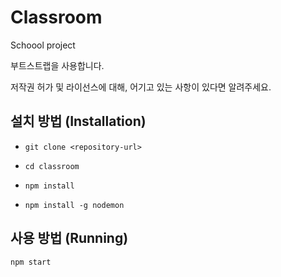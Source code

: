 # Classroom

Schoool project

부트스트랩을 사용합니다.

저작권 허가 및 라이선스에 대해, 어기고 있는 사항이 있다면 알려주세요.

## 설치 방법 (Installation)

* ```git clone <repository-url>```

* ```cd classroom```
* ```npm install ```
* ```npm install -g nodemon ```

## 사용 방법 (Running)
~~~~
npm start
~~~~
